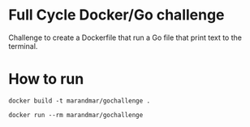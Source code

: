 # Full Cycle Docker/Go challenge
Challenge to create a Dockerfile that run a Go file that print text to the terminal.

# How to run
```
docker build -t marandmar/gochallenge .
```

```
docker run --rm marandmar/gochallenge
```

